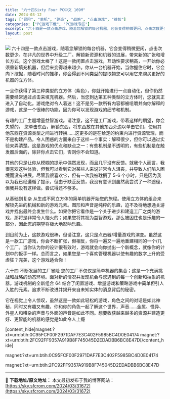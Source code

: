```yaml
---
title: "六十四Sixty Four PC中文 169M"
date: 2024-03-12
tags: ["冒险", "单机", "建造", "战略", "点击游戏", "益智"]
categories: ["PC游戏下载", "PC游戏专区"]
excerpt: "六十四是一款点击游戏，随着您解锁的每台机器，它会变得稍微更闲，点击次数更少。在非凡的世界中升级工厂。解锁新资源和机器的进展，带来新的扩张和增长方式。这个游戏太棒了！这是一款闲置点击游戏，互动性要求稍高，一开始你必须重新填充机器，但后来变得越来越少。你从一台机器开始，当你握住它时，它会向下挖掘，随着时&hellip;"
layout: post
---
```


<img class="aligncenter" src="https://sky.sfcrom.com/wp-content/uploads/2024/03/20240329101447-9bf16.jpeg" />
六十四是一款点击游戏，随着您解锁的每台机器，它会变得稍微更闲，点击次数更少。在非凡的世界中升级工厂。解锁新资源和机器的进展，带来新的扩张和增长方式。这个游戏太棒了！这是一款闲置点击游戏，互动性要求稍高，一开始你必须重新填充机器，但后来变得越来越少。你从一台机器开始，当你握住它时，它会向下挖掘，随着时间的推移，你会得到不同类型的提取物您可以用它来购买更好的机器的立方体。

一旦你获得了第三种类型的立方体（紫色），你就开始进行一点自动化，但你仍然需要经常通过点击来填充机器。然后，当您到达第五种类型的立方体时，您就真正进入了自动化。游戏绝对令人着迷！这不是另一款所有内容都被咀嚼并向你解释的游戏，这是一个很棒的功能，因为你可以发现游戏的细节和机制。

有趣的工厂主题增量益智游戏。请注意，这不是工厂游戏，带着这样的期望，你会失望的。
您单击东西，解锁东西，将东西放在其他东西旁边以单击它们，使用其他东西在资源类型之间进行转换……这更多的是在给定的约束内进行资源管理，而不是构建产品。令人困惑的方面来自于这样一个事实：解释很少，但你可以通过实验来弄清楚。这是游戏的优点和缺点之一：有些机制是不透明的，有些机制是在触发器后面的，除非你点击它们，否则你不会知道。

其他的只是让你从模糊的提示中偶然发现，而且几乎没有反馈。就我个人而言，我很喜欢这种体验，但我可以看到它对某些人来说非常令人沮丧，并导致人们陷入困境而没有进展。尽管我很喜欢它，但有一次我被耽搁了 5-6 个小时，只是因为我以为我已经遵循了提示，但由于缺乏反馈，我没有意识到虽然我尝试了一种途径，但我并没有这样做。尝试得还不够多。

从基础到复杂
从生成不同立方体的简单机器开始您的旅程。使用立方体的组合来解锁先进的机械和新的游戏元素。图形和声音是纯粹的乐趣，迫不及待地想通关游戏并找出最终会发生什么。如果你把它看作是一个关于进步和建造工厂之类的游戏，那将是非常令人恼火的；如果您将其视为益智游戏，那么被困住也是乐趣的一部分，因此您的期望将极大地影响乐趣。

到目前为止，这款游戏很棒，但请注意，这只是点击器/增量游戏的演变。虽然这是一款工厂游戏，你会不断扩张，但相反，你将一遍又一遍地重建相同的一个/几个工厂。当你认为你的设计很有效时，游戏就会向你抛出一个新概念，就像你的计划中的扳手一样。总而言之，如果您是一个喜欢管理机器以使有趣的数字上升的受虐狂？完美，这个游戏适合你！

六十四 不断发展的工厂冒险
您的工厂不仅仅是简单机器的集合；这是一个充满挑战和战略的动态环境。面对新的情况并发现机会与您遇到的每一个创新和抽象的机器。游戏机制的全新组合 64 结合了闲置游戏、增量游戏和策略游戏中简单但引人入胜的元素。追求不断改进并揭开来自未知实体的消息背后的秘密。

它在视觉上令人惊叹，虽然这是一款如此轻松的游戏，角色之间的对话是如此神秘，同时又有趣又有趣，你和你的角色一起了解这个世界，声音……金属、怪异、外星人和嘈杂的声音与外面的声音是如此不同。想要收获越来越多的资源并建造更好、更智能的机器的感觉是如此令人上瘾

[content_hide]magnet:?xt=urn:btih:0C95FCF00F2971DAF7E3C402F5985BC4D0E04174
magnet:?xt=urn:btih:2FC92FF9357A919B8F745045D2EDADBB6BC8E47D[/content_hide]

<!--wechatfans start-->magnet:?xt=urn:btih:0C95FCF00F2971DAF7E3C402F5985BC4D0E04174
magnet:?xt=urn:btih:2FC92FF9357A919B8F745045D2EDADBB6BC8E47D<!--wechatfans end-->

---
📖 **下载地址/原文地址：** 本文最初发布于我的博客网站：[https://sky.sfcrom.com/2024/03/31672](https://sky.sfcrom.com/2024/03/31672)
